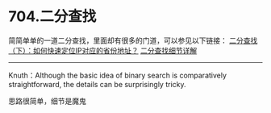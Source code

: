 # 704.二分查找

简简单单的一道二分查找，里面却有很多的门道，可以参见以下链接：
[二分查找（下）：如何快速定位IP对应的省份地址？](https://time.geekbang.org/column/article/42733)
[二分查找细节详解](https://leetcode-cn.com/problems/binary-search/solution/er-fen-cha-zhao-xiang-jie-by-labuladong/)

----------

Knuth：Although the basic idea of binary search is comparatively straightforward, the details can be surprisingly tricky.

思路很简单，细节是魔鬼